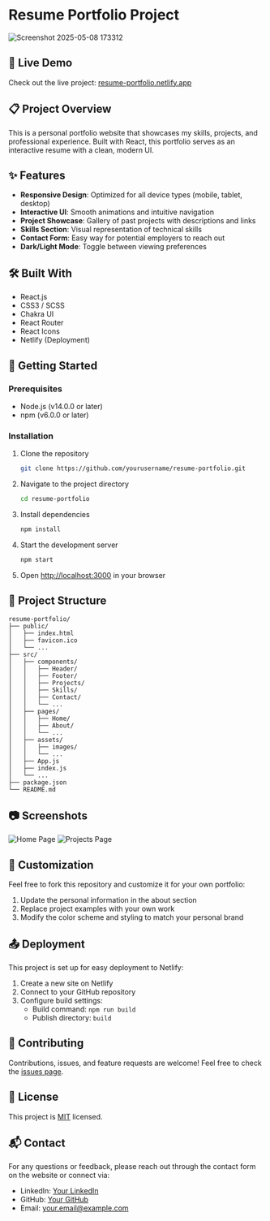 # Resume Portfolio Project

![Screenshot 2025-05-08 173312](https://github.com/user-attachments/assets/531475c4-3bbe-46c7-a82b-00d216ada9d7)


## 🌟 Live Demo

Check out the live project: [resume-portfolio.netlify.app](https://port-v-2.netlify.app/)

## 📋 Project Overview

This is a personal portfolio website that showcases my skills, projects, and professional experience. Built with React, this portfolio serves as an interactive resume with a clean, modern UI.

## ✨ Features

- **Responsive Design**: Optimized for all device types (mobile, tablet, desktop)
- **Interactive UI**: Smooth animations and intuitive navigation
- **Project Showcase**: Gallery of past projects with descriptions and links
- **Skills Section**: Visual representation of technical skills
- **Contact Form**: Easy way for potential employers to reach out
- **Dark/Light Mode**: Toggle between viewing preferences

## 🛠️ Built With

- React.js
- CSS3 / SCSS
- Chakra UI
- React Router
- React Icons
- Netlify (Deployment)

## 🚀 Getting Started

### Prerequisites

- Node.js (v14.0.0 or later)
- npm (v6.0.0 or later)

### Installation

1. Clone the repository
   ```bash
   git clone https://github.com/yourusername/resume-portfolio.git
   ```

2. Navigate to the project directory
   ```bash
   cd resume-portfolio
   ```

3. Install dependencies
   ```bash
   npm install
   ```

4. Start the development server
   ```bash
   npm start
   ```

5. Open [http://localhost:3000](http://localhost:3000) in your browser

## 📁 Project Structure

```
resume-portfolio/
├── public/
│   ├── index.html
│   ├── favicon.ico
│   └── ...
├── src/
│   ├── components/
│   │   ├── Header/
│   │   ├── Footer/
│   │   ├── Projects/
│   │   ├── Skills/
│   │   ├── Contact/
│   │   └── ...
│   ├── pages/
│   │   ├── Home/
│   │   ├── About/
│   │   └── ...
│   ├── assets/
│   │   ├── images/
│   │   └── ...
│   ├── App.js
│   ├── index.js
│   └── ...
├── package.json
└── README.md
```

## 📷 Screenshots

![Home Page](https://i.ibb.co/placeholder/home-screenshot.png)
![Projects Page](https://i.ibb.co/placeholder/projects-screenshot.png)

## 🔧 Customization

Feel free to fork this repository and customize it for your own portfolio:

1. Update the personal information in the about section
2. Replace project examples with your own work
3. Modify the color scheme and styling to match your personal brand

## 📤 Deployment

This project is set up for easy deployment to Netlify:

1. Create a new site on Netlify
2. Connect to your GitHub repository
3. Configure build settings:
   - Build command: `npm run build`
   - Publish directory: `build`

## 🤝 Contributing

Contributions, issues, and feature requests are welcome! Feel free to check the [issues page](https://github.com/yourusername/resume-portfolio/issues).

## 📝 License

This project is [MIT](LICENSE) licensed.

## 📬 Contact

For any questions or feedback, please reach out through the contact form on the website or connect via:

- LinkedIn: [Your LinkedIn](https://linkedin.com/in/yourusername)
- GitHub: [Your GitHub](https://github.com/yourusername)
- Email: your.email@example.com
